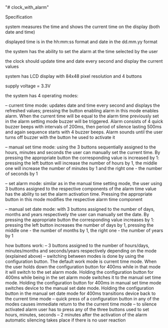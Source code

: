 "# clock_with_alarm"

Specification

system measures the time and shows the current time on the display (both date and time)

displayed time is in the hh:mm:ss format and date in the dd.mm.yy format

the system has the ability to set the alarm at the time selected by the user

the clock should update time and date every second and display the current values

system has LCD display with 84x48 pixel resolution and 4 buttons

supply voltage = 3.3V

the system has 4 operating modes:

– current time mode: updates date and time every second and displays the refreshed values; pressing the button enabling alarm in this mode enables alarm. When the current time will be equal to the alarm time previously set in the alarm setting mode buzzer will be triggered. Alarm consists of 4 quick buzzer beeps with intervals of 200ms, then period of silence lasting 500ms and again sequence starts with 4 buzzer beeps. Alarm sounds until the user turns off buzzer with the button he used to activate it

– manual set time mode: using the 3 buttons sequentially assigned to the hours, minutes and seconds the user can manually set the current time. By pressing the appropriate button the corresponding value is increased by 1: pressing the left button will increase the number of hours by 1, the middle one will increase the number of minutes by 1 and the right one - the number of seconds by 1

– set alarm mode: similar as in the manual time setting mode, the user using 3 buttons assigned to the respective components of the alarm time value has the ability to set the alarm activation time. Pressing the appropriate button in this mode modifies the respective alarm time component

– manual set date mode: with 3 buttons assigned to the number of days, months and years respectively the user can manually set the date. By pressing the appropriate button the corresponding value increases by 1: pressing the left button increases the number of days by 1, pressing the middle one - the number of months by 1, the right one - the number of years by 1

how buttons work: – 3 buttons assigned to the number of hours/days, minutes/months and seconds/years respectively depending on the mode (explained above) – switching between modes is done by using the configuration button. The default work mode is current time mode. When the user holds down the configuration button for 400ms while in that mode it will switch to the set alarm mode. Holding the configuration button for 400ms while being in the set alarm mode switches it to the manual set time mode. Holding the configuration button for 400ms in manual set time mode switches device to the manual set date mode. Holding the configuration button in the manual set date mode for 400ms transitions device back to the current time mode – quick press of a configuration button in any of the modes causes immediate return to the the current time mode – to silence activated alarm user has to press any of the three buttons used to set hours, minutes, seconds – 2 minutes after the activation of the alarm automatic silencing takes place if there is no user reaction
